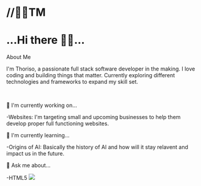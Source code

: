 # //👨‍🎓TM
<h1>...Hi there 👋🙂...</h1>

<p>About Me</p>
<p>I'm Thoriso, a passionate full stack software developer in the making. I love coding and building things that matter. Currently exploring different technologies and frameworks to expand my skill set.</p>
<br>
<p>🔭 I'm currently working on...</p>
<p>-Websites: I'm targeting small and upcoming businesses to help them develop proper full functioning websites.</p>

<p>🌱 I'm currently learning...</p>
<p>-Origins of AI: Basically the history of AI and how will it stay relavent and impact us in the future.</p>

<p>💬 Ask me about...</p>
<p>-HTML5 <img src="./Downloads/html5-logo-31813"></p>
